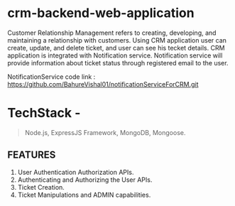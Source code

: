 # crm-backend-web-application
Customer Relationship Management refers to creating, developing, and maintaining a relationship with
customers.
Using CRM application user can create, update, and delete ticket, and user can see his tecket details.
CRM application is integrated with Notification service. Notification service will provide information about ticket status through registered email to the user.

NotificationService code link : https://github.com/BahureVishal01/notificationServiceForCRM.git

 
 # TechStack -

>Node.js,
>ExpressJS Framework,
>MongoDB,
>Mongoose.

## FEATURES

 1. User Authentication Authorization APIs.
 2. Authenticating and Authorizing the User
   APIs.
 3. Ticket Creation.
 4. Ticket Manipulations and ADMIN capabilities.
 
